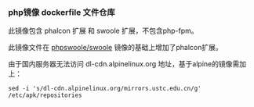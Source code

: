 ### php镜像 dockerfile 文件仓库
此镜像包含 phalcon 扩展 和 swoole 扩展，不包含php-fpm。

此镜像文件在 [phpswoole/swoole](https://hub.docker.com/r/phpswoole/swoole) 镜像的基础上增加了phalcon扩展。

由于国内服务器无法访问 dl-cdn.alpinelinux.org 地址，基于alpine的镜像需加上：

    sed -i 's/dl-cdn.alpinelinux.org/mirrors.ustc.edu.cn/g' /etc/apk/repositories

